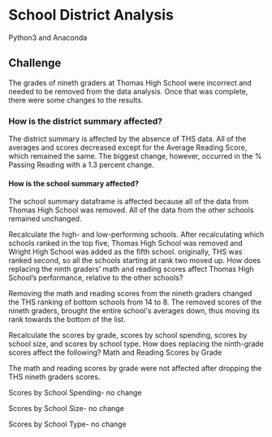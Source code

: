 # School District Analysis
Python3 and Anaconda
## Challenge
The grades of nineth graders at Thomas High School were incorrect and needed to be removed from the data analysis. Once that was complete, there were some changes to the results.

### How is the district summary affected?
  The district summary is affected by the absence of THS data. All of the averages and scores decreased except for the Average Reading Score, which remained the same. The biggest change, however, occurred in the % Passing Reading with a 1.3 percent change.
#### How is the school summary affected?
  The school summary dataframe is affected because all of the data from Thomas High School was removed. All of the data from the other schools remained unchanged.

Recalculate the high- and low-performing schools.
  After recalculating which schools ranked in the top five, Thomas High School was removed and Wright High School was added as the fifth school. originally, THS was ranked second, so all the schools starting at rank two moved up. 
How does replacing the ninth graders’ math and reading scores affect Thomas High School’s performance, relative to the other schools? 

  Removing the math and reading scores from the nineth graders changed the THS ranking of bottom schools from 14 to 8. The removed scores of the nineth graders, brought the entire school's averages down, thus moving its rank towards the bottom of the list. 
  
Recalculate the scores by grade, scores by school spending, scores by school size, and scores by school type.
How does replacing the ninth-grade scores affect the following?
Math and Reading Scores by Grade

  The math and reading scores by grade were not affected after dropping the THS nineth graders scores.
  
Scores by School Spending- no change

Scores by School Size- no change

Scores by School Type- no change
